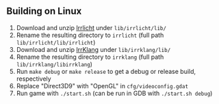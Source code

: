 ## Building on Linux
1. Download and unzip [Irrlicht](https://irrlicht.sourceforge.io/) under `lib/irrlicht/lib/`
2. Rename the resulting directory to `irrlicht` (full path `lib/irrlicht/lib/irrlicht`)
3. Download and unzip [IrrKlang](https://www.ambiera.at/irrklang/) under `lib/irrklang/lib/`
4. Rename the resulting directory to `irrklang` (full path `lib/irrklang/libirrklang`)
5. Run `make debug` or `make release` to get a debug or release build, respectively
6. Replace "Direct3D9" with "OpenGL" in `cfg/videoconfig.gdat`
7. Run game with `./start.sh` (can be run in GDB with `./start.sh debug`)
